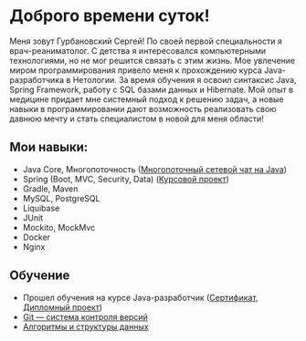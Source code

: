 # Доброго времени суток!
Меня зовут Гурбановский Сергей! По своей первой специальности я врач-реаниматолог. С детства я интересовался компьютерными технологиями, но не мог решится связать с этим жизнь. Мое увлечение миром программирования привело меня к прохождению курса Java-разработчика в Нетологии. За время обучения я освоил синтаксис Java, Spring Framework, работу с SQL базами данных и Hibernate. Мой опыт в медицине придает мне системный подход к решению задач, а новые навыки в программировании дают возможность реализовать свою давнюю мечту и стать специалистом в новой для меня области!
## Мои навыки:
- Java Core, Многопоточность ([Многопоточный сетевой чат на Java](https://github.com/13tom13/networkchat))
- Spring (Boot, MVC, Security, Data) ([Курсовой проект](https://github.com/13tom13/moneytransferservice.git))
- Gradle, Maven
- MySQL, PostgreSQL 
- Liquibase
- JUnit 
- Mockito, MockMvc  
- Docker
- Nginx

## Обучение
- Прошел обучения на курсе Java-разработчик ([Сертификат](certificate.pdf), [Дипломный проект](https://github.com/13tom13/CloudService.git))
- [Git — система контроля версий](certificate-git.pdf)
- [Алгоритмы и структуры данных](certificate-algo.pdf)